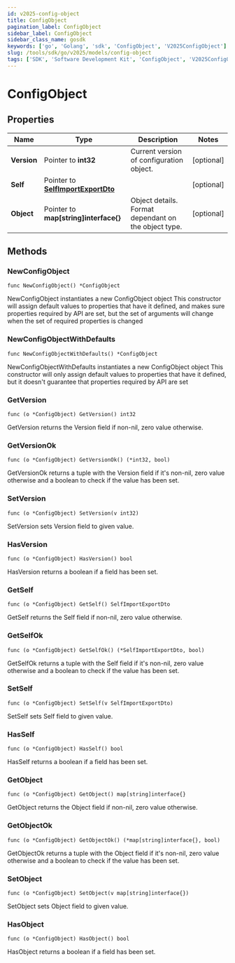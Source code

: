 ```yaml
---
id: v2025-config-object
title: ConfigObject
pagination_label: ConfigObject
sidebar_label: ConfigObject
sidebar_class_name: gosdk
keywords: ['go', 'Golang', 'sdk', 'ConfigObject', 'V2025ConfigObject']
slug: /tools/sdk/go/v2025/models/config-object
tags: ['SDK', 'Software Development Kit', 'ConfigObject', 'V2025ConfigObject']
---
```


# ConfigObject

## Properties

| Name | Type | Description | Notes |
| --- | --- | --- | --- |
| **Version** | Pointer to **int32** | Current version of configuration object. | [optional] |
| **Self** | Pointer to [**SelfImportExportDto**](self-import-export-dto) |  | [optional] |
| **Object** | Pointer to **map[string]interface{}** | Object details. Format dependant on the object type. | [optional] |

## Methods

### NewConfigObject

`func NewConfigObject() *ConfigObject`

NewConfigObject instantiates a new ConfigObject object This constructor will assign default values to properties that have it defined, and makes sure properties required by API are set, but the set of arguments will change when the set of required properties is changed

### NewConfigObjectWithDefaults

`func NewConfigObjectWithDefaults() *ConfigObject`

NewConfigObjectWithDefaults instantiates a new ConfigObject object This constructor will only assign default values to properties that have it defined, but it doesn't guarantee that properties required by API are set

### GetVersion

`func (o *ConfigObject) GetVersion() int32`

GetVersion returns the Version field if non-nil, zero value otherwise.

### GetVersionOk

`func (o *ConfigObject) GetVersionOk() (*int32, bool)`

GetVersionOk returns a tuple with the Version field if it's non-nil, zero value otherwise and a boolean to check if the value has been set.

### SetVersion

`func (o *ConfigObject) SetVersion(v int32)`

SetVersion sets Version field to given value.

### HasVersion

`func (o *ConfigObject) HasVersion() bool`

HasVersion returns a boolean if a field has been set.

### GetSelf

`func (o *ConfigObject) GetSelf() SelfImportExportDto`

GetSelf returns the Self field if non-nil, zero value otherwise.

### GetSelfOk

`func (o *ConfigObject) GetSelfOk() (*SelfImportExportDto, bool)`

GetSelfOk returns a tuple with the Self field if it's non-nil, zero value otherwise and a boolean to check if the value has been set.

### SetSelf

`func (o *ConfigObject) SetSelf(v SelfImportExportDto)`

SetSelf sets Self field to given value.

### HasSelf

`func (o *ConfigObject) HasSelf() bool`

HasSelf returns a boolean if a field has been set.

### GetObject

`func (o *ConfigObject) GetObject() map[string]interface{}`

GetObject returns the Object field if non-nil, zero value otherwise.

### GetObjectOk

`func (o *ConfigObject) GetObjectOk() (*map[string]interface{}, bool)`

GetObjectOk returns a tuple with the Object field if it's non-nil, zero value otherwise and a boolean to check if the value has been set.

### SetObject

`func (o *ConfigObject) SetObject(v map[string]interface{})`

SetObject sets Object field to given value.

### HasObject

`func (o *ConfigObject) HasObject() bool`

HasObject returns a boolean if a field has been set.
